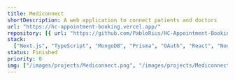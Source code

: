 ```yaml
---
title: Mediconnect
shortDescription: A web application to connect patients and doctors
url: "https://hc-appointment-booking.vercel.app/"
repository: [{ url: "https://github.com/PabloRius/HC-Appointment-Booking" }]
stack:
  ["Next.js", "TypeScript", "MongoDB", "Prisma", "OAuth", "React", "Node.js"]
status: Finished
priority: 0
img: ["/images/projects/Mediconnect.png", "/images/projects/Mediconnect2.png"]
---
```

